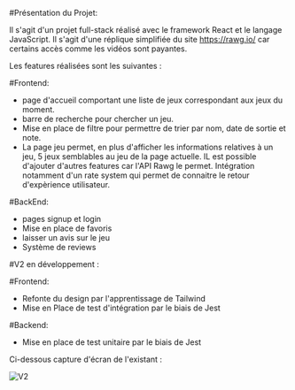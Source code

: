 
#Présentation du Projet: 

Il s'agit d'un projet full-stack réalisé avec le framework React et le langage JavaScript. 
Il s'agit d'une réplique simplifiée du site https://rawg.io/ car certains accès comme les vidéos sont payantes. 

Les features réalisées sont les suivantes : 

#Frontend: 

- page d'accueil comportant une liste de jeux correspondant aux jeux du moment.
- barre de recherche pour chercher un jeu.
- Mise en place de filtre pour permettre de trier par nom, date de sortie et note.
- La page jeu permet, en plus d'afficher les informations relatives à un jeu, 5 jeux semblables au jeu de la page actuelle. IL est possible d'ajouter d'autres features car l'API Rawg le permet. Intégration notamment d'un rate system qui permet de connaitre le retour d'expèrience utilisateur. 

#BackEnd: 

- pages signup et login
- Mise en place de favoris
- laisser un avis sur le jeu
- Système de reviews

#V2 en développement : 

#Frontend: 

- Refonte du design par l'apprentissage de Tailwind
- Mise en Place de test d'intégration par le biais de Jest

#Backend: 

- Mise en place de test unitaire par le biais de Jest

Ci-dessous capture d'écran de l'existant : 

![V2](https://user-images.githubusercontent.com/101940108/174791124-d7c7ab1f-3e06-44c5-adef-3b47950965b4.png)
